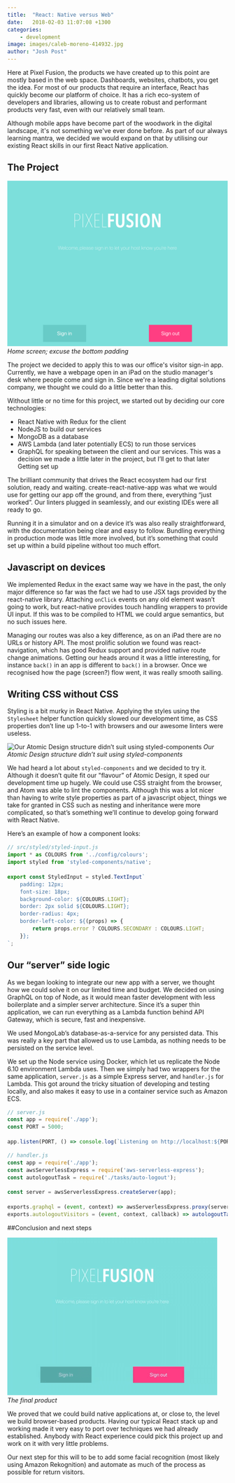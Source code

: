 ```yaml
---
title:  "React: Native versus Web"
date:   2018-02-03 11:07:08 +1300
categories: 
    - development
image: images/caleb-moreno-414932.jpg
author: "Josh Post"
---
```


Here at Pixel Fusion, the products we have created up to this point are mostly based in the web space. Dashboards, websites, chatbots, you get the idea. For most of our products that require an interface, React has quickly become our platform of choice. It has a rich eco-system of developers and libraries, allowing us to create robust and performant products very fast, even with our relatively small team.

Although mobile apps have become part of the woodwork in the digital landscape, it's not something we've ever done before. As part of our always learning mantra, we decided we would expand on that by utilising our existing React skills in our first React Native application.

## The Project
![Home screen; excuse the bottom padding](images/s_CAEC095B690082BDAC692A25E828BFC44D179D6EBFB1D3B39ECCD04B2C45BA26_1517535252199_IMG_0005.PNG)
*Home screen; excuse the bottom padding*


The project we decided to apply this to was our office's visitor sign-in app. Currently, we have a webpage open in an iPad on the studio manager's desk where people come and sign in. Since we're a leading digital solutions company, we thought we could do a little better than this. 

Without little or no time for this project, we started out by deciding our core technologies:

- React Native with Redux for the client
- NodeJS to build our services
- MongoDB as a database
- AWS Lambda (and later potentially ECS) to run those services
- GraphQL for speaking between the client and our services. This was a decision we made a little later in the project, but I’ll get to that later
Getting set up

The brilliant community that drives the React ecosystem had our first solution, ready and waiting. create-react-native-app was what we would use for getting our app off the ground, and from there, everything “just worked”. Our linters plugged in seamlessly, and our existing IDEs were all ready to go.

Running it in a simulator and on a device it’s was also really straightforward, with the documentation being clear and easy to follow. Bundling everything in production mode was little more involved, but it’s something that could set up within a build pipeline without too much effort. 

## Javascript on devices
We implemented Redux in the exact same way we have in the past, the only major difference so far was the fact we had to use JSX tags provided by the react-native library. Attaching `onClick` events on any old element wasn’t going to work, but react-native provides touch handling wrappers to provide UI input. If this was to be compiled to HTML we could argue semantics, but no such issues here. 

Managing our routes was also a key difference, as on an iPad there are no URLs or history API. The most prolific solution we found was react-navigation, which has good Redux support and provided native route change animations. Getting our heads around it was a little interesting, for instance `back()` in an app is different to `back()` in a browser. Once we recognised how the page (screen?) flow went, it was really smooth sailing. 

## Writing CSS without CSS
Styling is a bit murky in React Native. Applying the styles using the `Stylesheet` helper function quickly slowed our development time, as CSS properties don’t line up 1-to-1 with browsers and our awesome linters were useless. 


![Our Atomic Design structure didn’t suit using styled-components](images/s_CAEC095B690082BDAC692A25E828BFC44D179D6EBFB1D3B39ECCD04B2C45BA26_1517534049575_Screen+Shot+2018-02-02+at+2.13.44+PM)
*Our Atomic Design structure didn’t suit using styled-components*


We had heard a lot about `styled-components` and we decided to try it. Although it doesn’t quite fit our "flavour” of Atomic Design, it sped our development time up hugely. We could use CSS straight from the browser, and Atom was able to lint the components. Although this was a lot nicer than having to write style properties as part of a javascript object, things we take for granted in CSS such as nesting and inheritance were more complicated, so that’s something we’ll continue to develop going forward with React Native.

Here’s an example of how a component looks:

```javascript
// src/styled/styled-input.js
import * as COLOURS from '../config/colours';
import styled from 'styled-components/native';

export const StyledInput = styled.TextInput`
    padding: 12px;
    font-size: 18px;
    background-color: ${COLOURS.LIGHT};
    border: 2px solid ${COLOURS.LIGHT};
    border-radius: 4px;
    border-left-color: ${(props) => {
        return props.error ? COLOURS.SECONDARY : COLOURS.LIGHT;
    }};
`;
```

## Our “server” side logic
As we began looking to integrate our new app with a server, we thought how we could solve it on our limited time and budget. We decided on using GraphQL on top of Node, as it would mean faster development with less boilerplate and a simpler server architecture. Since it’s a super thin application, we can run everything as a Lambda function behind API Gateway, which is secure, fast and inexpensive. 

We used MongoLab’s database-as-a-service for any persisted data. This was really a key part that allowed us to use Lambda, as nothing needs to be persisted on the service level. 

We set up the Node service using Docker, which let us replicate the Node 6.10 environment Lambda uses. Then we simply had two wrappers for the same application, `server.js` as a simple Express server, and `handler.js` for Lambda. This got around the tricky situation of developing and testing locally, and also makes it easy to use in a container service such as Amazon ECS. 

```javascript
// server.js
const app = require('./app');
const PORT = 5000;

app.listen(PORT, () => console.log(`Listening on http://localhost:${PORT}`)); 
```

```javascript
// handler.js
const app = require('./app');
const awsServerlessExpress = require('aws-serverless-express');
const autologoutTask = require('./tasks/auto-logout');

const server = awsServerlessExpress.createServer(app);

exports.graphql = (event, context) => awsServerlessExpress.proxy(server, event, context);
exports.autologoutVisitors = (event, context, callback) => autologoutTask(callback);
```


##Conclusion and next steps

![The final product](images/s_CAEC095B690082BDAC692A25E828BFC44D179D6EBFB1D3B39ECCD04B2C45BA26_1516138664087_giphy+2.gif)
*The final product*


We proved that we could build native applications at, or close to, the level we build browser-based products. Having our typical React stack up and working made it very easy to port over techniques we had already established. Anybody with React experience could pick this project up and work on it with very little problems. 

Our next step for this will to be to add some facial recognition (most likely using Amazon Rekognition) and automate as much of the process as possible for return visitors.
